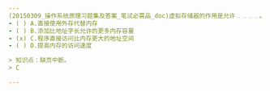 ```yaml
---
(20150309_操作系统原理习题集及答案_笔试必需品_doc)虚拟存储器的作用是允许﹎﹎﹎﹎。
- ( ) A.直接使用外存代替内存 
- ( ) B.添加比地址字长允许的更多内存容量 
- (x) C.程序直接访问比内存更大的地址空间 
- ( ) D.提高内存的访问速度

> 知识点：缺页中断。
> C

---
```

